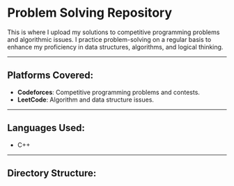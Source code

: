 # Problem Solving Repository

This is where I upload my solutions to competitive programming problems and algorithmic issues. I practice problem-solving on a regular basis to enhance my proficiency in data structures, algorithms, and logical thinking.

---

## Platforms Covered:
- **Codeforces**: Competitive programming problems and contests.
- **LeetCode**: Algorithm and data structure issues.

---

## Languages Used:
- C++

---

## Directory Structure:
